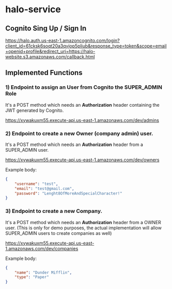 # halo-service

## Cognito Sing Up / Sign In

https://halo.auth.us-east-1.amazoncognito.com/login?client_id=61cksk6soqt20a3qvjop5pliub&response_type=token&scope=email+openid+profile&redirect_uri=https://halo-website.s3.amazonaws.com/callback.html

## Implemented Functions

### 1) Endpoint to assign an User from Cognito the SUPER_ADMIN Role

It's a POST method which needs an **Authorization** header containing the JWT generated by Cognito.

https://xywakuxm55.execute-api.us-east-1.amazonaws.com/dev/admins

### 2) Endpoint to create a new Owner (company admin) user.

It's a POST method which needs an **Authorization** header from a SUPER_ADMIN user.

https://xywakuxm55.execute-api.us-east-1.amazonaws.com/dev/owners

Example body:

```json
{
    "username": "test",
    "email": "test@gmail.com",
    "password": "Lenght8OfMoreAndSpecialCharacter!"
}
```

### 3) Endpoint to create a new Company.

It's a POST method which needs an **Authorization** header from a OWNER user. (This is only for demo purposes, the actual implementation will allow SUPER_ADMIN users to create companies as well)

https://xywakuxm55.execute-api.us-east-1.amazonaws.com/dev/companies

Example body:

```json
{
    "name": "Dunder Mifflin",
    "type": "Paper"
}
```
